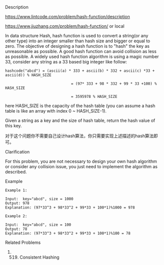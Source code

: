 

Description


https://www.lintcode.com/problem/hash-function/description

https://www.jiuzhang.com/problem/hash-function/ or local

In data structure Hash, hash function is used to convert a string(or any other type) into an integer smaller than hash size and bigger or equal to zero. The objective of designing a hash function is to "hash" the key as unreasonable as possible. A good hash function can avoid collision as less as possible. A widely used hash function algorithm is using a magic number 33, consider any string as a 33 based big integer like follow:
```
hashcode("abcd") = (ascii(a) * 333 + ascii(b) * 332 + ascii(c) *33 + ascii(d)) % HASH_SIZE 

                              = (97* 333 + 98 * 332 + 99 * 33 +100) % HASH_SIZE

                              = 3595978 % HASH_SIZE
```
here HASH_SIZE is the capacity of the hash table (you can assume a hash table is like an array with index 0 ~ HASH_SIZE-1).

Given a string as a key and the size of hash table, return the hash value of this key.


对于这个问题你不需要自己设计hash算法，你只需要实现上述描述的hash算法即可。

Clarification

For this problem, you are not necessary to design your own hash algorithm or consider any collision issue, you just need to implement the algorithm as described.

Example
```
Example 1:

Input:  key="abcd", size = 1000
Output: 978
Explanation: (97*33^3 + 98*33^2 + 99*33 + 100*1)%1000 = 978

Example 2:

Input:  key="abcd", size = 100
Output: 78
Explanation: (97*33^3 + 98*33^2 + 99*33 + 100*1)%100 = 78
```

Related Problems
1. 519. Consistent Hashing
